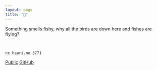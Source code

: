 ```yaml
---
layout: page
title: "🔀"
---
```


Something smells fishy, why all the birds are down here and fishes are flying?

<br>

`nc haari.me 3771`

[Public](../public/swap.zip)
[GitHub](https://github.com/soon-haari/my-ctf-challenges/tree/main/2024-cce/%5BCrypto%5D-%5B%F0%9F%94%80%5D)

